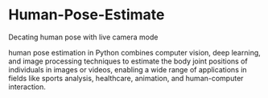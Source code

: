 # Human-Pose-Estimate
Decating human pose with live camera mode

 human pose estimation in Python combines computer vision, deep learning,
 and image processing techniques to estimate the body joint positions of individuals in images or videos, 
 enabling a wide range of applications in fields like sports analysis, healthcare, animation, and human-computer interaction.
